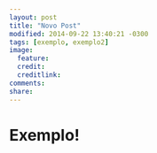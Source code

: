 ```yaml
---
layout: post
title: "Novo Post"
modified: 2014-09-22 13:40:21 -0300
tags: [exemplo, exemplo2]
image:
  feature: 
  credit: 
  creditlink: 
comments: 
share: 
---
```

# Exemplo!